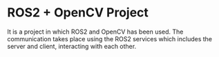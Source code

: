 # ROS2 + OpenCV Project
It is a project in which ROS2 and OpenCV has been used. The communication takes place using the ROS2 services which includes the server and client, interacting with each other.  
